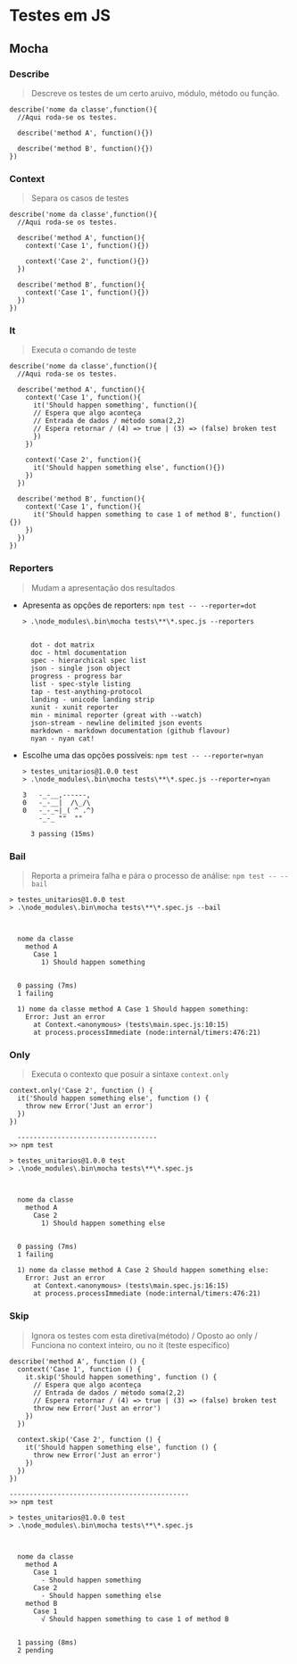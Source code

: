 # Testes em JS

## Mocha

### Describe
> Descreve os testes de um certo aruivo, módulo, método ou função.

    describe('nome da classe',function(){
      //Aqui roda-se os testes.

      describe('method A', function(){})

      describe('method B', function(){})
    })

### Context
> Separa os casos de testes

    describe('nome da classe',function(){
      //Aqui roda-se os testes.

      describe('method A', function(){
        context('Case 1', function(){})

        context('Case 2', function(){})
      })

      describe('method B', function(){
        context('Case 1', function(){})
      })
    })

### It
> Executa o comando de teste

    describe('nome da classe',function(){
      //Aqui roda-se os testes.

      describe('method A', function(){
        context('Case 1', function(){
          it('Should happen something', function(){
          // Espera que algo aconteça
          // Entrada de dados / método soma(2,2)
          // Espera retornar / (4) => true | (3) => (false) broken test
          })
        })

        context('Case 2', function(){
          it('Should happen something else', function(){})
        })
      })

      describe('method B', function(){
        context('Case 1', function(){
          it('Should happen something to case 1 of method B', function(){})
        })
      })
    })

### Reporters

> Mudam a apresentação dos resultados

- Apresenta as opções de reporters: `npm test -- --reporter=dot ` 

      > .\node_modules\.bin\mocha tests\**\*.spec.js --reporters


        dot - dot matrix
        doc - html documentation
        spec - hierarchical spec list
        json - single json object
        progress - progress bar
        list - spec-style listing
        tap - test-anything-protocol
        landing - unicode landing strip
        xunit - xunit reporter
        min - minimal reporter (great with --watch)
        json-stream - newline delimited json events
        markdown - markdown documentation (github flavour)
        nyan - nyan cat!


- Escolhe uma das opções possíveis:  `npm test -- --reporter=nyan`

      > testes_unitarios@1.0.0 test
      > .\node_modules\.bin\mocha tests\**\*.spec.js --reporter=nyan

      3   -_-__,------,
      0   -_-__|  /\_/\ 
      0   -_-_~|_( ^ .^) 
          -_-_ ""  "" 

        3 passing (15ms)


### Bail
> Reporta a primeira falha e pára o processo de análise:   `npm test -- --bail`

    > testes_unitarios@1.0.0 test
    > .\node_modules\.bin\mocha tests\**\*.spec.js --bail



      nome da classe
        method A
          Case 1
            1) Should happen something


      0 passing (7ms)
      1 failing

      1) nome da classe method A Case 1 Should happen something:
        Error: Just an error
          at Context.<anonymous> (tests\main.spec.js:10:15)
          at process.processImmediate (node:internal/timers:476:21)

### Only
> Executa o contexto que posuir a sintaxe `context.only`

    context.only('Case 2', function () {
      it('Should happen something else', function () {
        throw new Error('Just an error')
      })
    })

      -----------------------------------
    >> npm test

    > testes_unitarios@1.0.0 test
    > .\node_modules\.bin\mocha tests\**\*.spec.js



      nome da classe
        method A
          Case 2
            1) Should happen something else


      0 passing (7ms)
      1 failing

      1) nome da classe method A Case 2 Should happen something else:
        Error: Just an error
          at Context.<anonymous> (tests\main.spec.js:16:15)
          at process.processImmediate (node:internal/timers:476:21)

### Skip
> Ignora os testes com esta diretiva(método) / Oposto ao only / Funciona no context inteiro, ou no it (teste específico)

    describe('method A', function () {
      context('Case 1', function () {
        it.skip('Should happen something', function () {
          // Espera que algo aconteça
          // Entrada de dados / método soma(2,2)
          // Espera retornar / (4) => true | (3) => (false) broken test
          throw new Error('Just an error')
        })
      })
      
      context.skip('Case 2', function () {
        it('Should happen something else', function () {
          throw new Error('Just an error')
        })
      })
    })

    ---------------------------------------------
    >> npm test

    > testes_unitarios@1.0.0 test
    > .\node_modules\.bin\mocha tests\**\*.spec.js



      nome da classe
        method A
          Case 1
            - Should happen something
          Case 2
            - Should happen something else
        method B
          Case 1
            √ Should happen something to case 1 of method B


      1 passing (8ms)
      2 pending